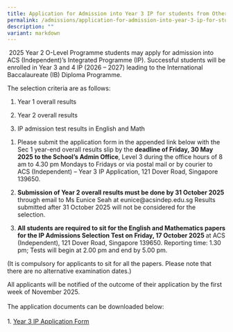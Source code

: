 ```yaml
---
title: Application for Admission into Year 3 IP for students from Other Schools
permalink: /admissions/application-for-admission-into-year-3-ip-for-students-from-other-schools/
description: ""
variant: markdown
---
```

<p>&nbsp;2025 Year 2 O-Level Programme students may apply for admission into ACS (Independent)’s Integrated Programme (IP). Successful students will be enrolled in Year 3 and 4 IP (2026 – 2027) leading to the International Baccalaureate (IB) Diploma Programme.&nbsp;</p>
<p>The selection criteria are as follows:</p>
<ol>
<li>
<p>Year 1 overall results</p>
</li>
<li>
<p>Year 2 overall results</p>
</li>
<li>
<p>IP admission test results in English and Math&nbsp;</p>
</li>
</ol>
<ol>
<li>
<p>Please submit the application form in the appended link below with the Sec 1 year-end overall results slip by the <strong>deadline of Friday, 30 May 2025 to the School’s Admin Office</strong>, Level 3 during the office hours of 8 am to 4.30 pm Mondays to Fridays or via postal mail or by courier to ACS (Independent) – Year 3 IP Application, 121 Dover Road, Singapore 139650.&nbsp;&nbsp;</p>
</li>
<li>
<p><strong>Submission of Year 2 overall results must be done by 31 October 2025 </strong>through email to Ms Eunice Seah at eunice@acsindep.edu.sg Results submitted after 31 October 2025 will not be considered for the selection.&nbsp;&nbsp;</p>
</li>
<li>
<p><strong>All students are required to sit for the English and Mathematics papers for the IP Admissions Selection Test on Friday, 17 October 2025 </strong>at ACS (Independent), 121 Dover Road, Singapore 139650. Reporting time: 1.30 pm; Tests will begin at 2.00 pm and end by 5.00 pm.&nbsp;</p>
</li>
</ol>
<p>(It is compulsory for applicants to sit for all the papers. Please note that there are no alternative examination dates.)&nbsp;</p>
<p>All applicants will be notified of the outcome of their application by the first week of November 2025. <br> <br>The application documents can be downloaded below: <br> <br>1. <a rel="noopener noreferrer nofollow" target="_blank" href="/files/Year_3_IP_Application_Form__AY_2026_.pdf"><u>Year 3 IP Application Form</u></a></p>